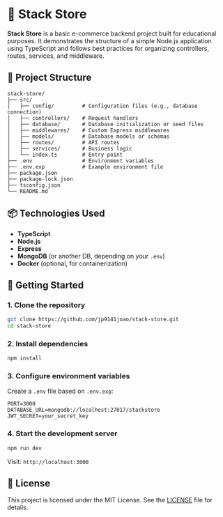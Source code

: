 # 🛒 Stack Store

**Stack Store** is a basic e-commerce backend project built for educational purposes. It demonstrates the structure of a simple Node.js application using TypeScript and follows best practices for organizing controllers, routes, services, and middleware.

## 📁 Project Structure

```
stack-store/
├── src/
│   ├── config/         # Configuration files (e.g., database connection)
│   ├── controllers/    # Request handlers
│   ├── database/       # Database initialization or seed files
│   ├── middlewares/    # Custom Express middlewares
│   ├── models/         # Database models or schemas
│   ├── routes/         # API routes
│   ├── services/       # Business logic
│   └── index.ts        # Entry point
├── .env                # Environment variables
├── .env.exp            # Example environment file
├── package.json
├── package-lock.json
├── tsconfig.json
└── README.md
```

## 📦 Technologies Used

* **TypeScript**
* **Node.js**
* **Express**
* **MongoDB** (or another DB, depending on your `.env`)
* **Docker** (optional, for containerization)

## 🚀 Getting Started

### 1. Clone the repository

```bash
git clone https://github.com/jp9141joao/stack-store.git
cd stack-store
```

### 2. Install dependencies

```bash
npm install
```

### 3. Configure environment variables

Create a `.env` file based on `.env.exp`:

```env
PORT=3000
DATABASE_URL=mongodb://localhost:27017/stackstore
JWT_SECRET=your_secret_key
```

### 4. Start the development server

```bash
npm run dev
```

Visit: `http://localhost:3000`

## 📜 License

This project is licensed under the MIT License. See the [LICENSE](LICENSE) file for details.
